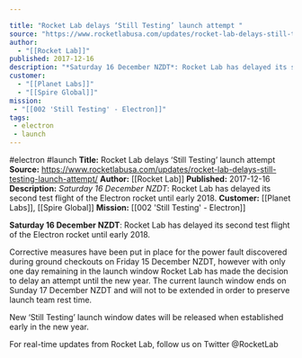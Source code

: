 ```yaml
---

title: "Rocket Lab delays ‘Still Testing’ launch attempt "
source: "https://www.rocketlabusa.com/updates/rocket-lab-delays-still-testing-launch-attempt/"
author:
  - "[[Rocket Lab]]"
published: 2017-12-16
description: "*Saturday 16 December NZDT*: Rocket Lab has delayed its second test flight of the Electron rocket until early 2018."
customer:
  - "[[Planet Labs]]"
  - "[[Spire Global]]"
mission:
 - "[[002 'Still Testing' - Electron]]"
tags:
 - electron
 - launch
---
```


#electron #launch
**Title:** Rocket Lab delays ‘Still Testing’ launch attempt 
**Source:** https://www.rocketlabusa.com/updates/rocket-lab-delays-still-testing-launch-attempt/
**Author:** [[Rocket Lab]]
**Published:** 2017-12-16
**Description:** *Saturday 16 December NZDT*: Rocket Lab has delayed its second test flight of the Electron rocket until early 2018.
**Customer:** [[Planet Labs]], [[Spire Global]]
**Mission:** [[002 'Still Testing' - Electron]]

**Saturday 16 December NZDT**: Rocket Lab has delayed its second test flight of the Electron rocket until early 2018. 

Corrective measures have been put in place for the power fault discovered during ground checkouts on Friday 15 December NZDT, however with only one day remaining in the launch window Rocket Lab has made the decision to delay an attempt until the new year. The current launch window ends on Sunday 17 December NZDT and will not to be extended in order to preserve launch team rest time. 

New ‘Still Testing’ launch window dates will be released when established early in the new year. 

For real-time updates from Rocket Lab, follow us on Twitter @RocketLab